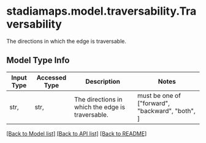 # stadiamaps.model.traversability.Traversability

The directions in which the edge is traversable.

## Model Type Info
Input Type | Accessed Type | Description | Notes
------------ | ------------- | ------------- | -------------
str,  | str,  | The directions in which the edge is traversable. | must be one of ["forward", "backward", "both", ] 

[[Back to Model list]](../../README.md#documentation-for-models) [[Back to API list]](../../README.md#documentation-for-api-endpoints) [[Back to README]](../../README.md)

